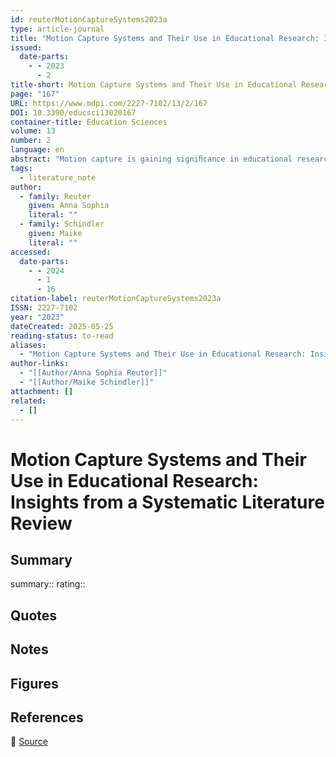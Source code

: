 ```yaml
---
id: reuterMotionCaptureSystems2023a
type: article-journal
title: "Motion Capture Systems and Their Use in Educational Research: Insights from a Systematic Literature Review"
issued:
  date-parts:
    - - 2023
      - 2
title-short: Motion Capture Systems and Their Use in Educational Research
page: "167"
URL: https://www.mdpi.com/2227-7102/13/2/167
DOI: 10.3390/educsci13020167
container-title: Education Sciences
volume: 13
number: 2
language: en
abstract: "Motion capture is gaining signiﬁcance in educational research. Different motion capture systems (MCSs) are used in educational research for different purposes and in different ways, which creates a diversity that is difﬁcult to monitor. The aim of this article is to provide an overview of MCSs and their uses in educational research addressing primary and secondary school education. We conducted a systematic review focusing on the types of MCSs and the concrete systems being used, looking at how they are used, the purposes of their use, the aims and the research questions under investigation, the subjects/topics addressed in the studies, the locations/places of use, the potential beneﬁts of using MCSs perceived by the researchers, and the underlying theories of movement. Based on n = 20 studies focusing on primary and secondary school education identiﬁed in our database search, we found that these studies mainly used optical MCSs. Furthermore, we identiﬁed three main purposes of their use: to directly support the learning process of students, as analysis tools, or for developing tutoring systems that support students in their learning. This paper gives insights into the use of MCSs in educational research and provides a springboard for further research using MCSs in educational research."
tags:
  - literature_note
author:
  - family: Reuter
    given: Anna Sophia
    literal: ""
  - family: Schindler
    given: Maike
    literal: ""
accessed:
  date-parts:
    - - 2024
      - 1
      - 16
citation-label: reuterMotionCaptureSystems2023a
ISSN: 2227-7102
year: "2023"
dateCreated: 2025-05-25
reading-status: to-read
aliases:
  - "Motion Capture Systems and Their Use in Educational Research: Insights from a Systematic Literature Review"
author-links:
  - "[[Author/Anna Sophia Reuter]]"
  - "[[Author/Maike Schindler]]"
attachment: []
related:
  - []
---
```


# Motion Capture Systems and Their Use in Educational Research: Insights from a Systematic Literature Review

## Summary
summary::
rating::

## Quotes

## Notes

## Figures

## References

🔗 [Source](https://www.mdpi.com/2227-7102/13/2/167)


